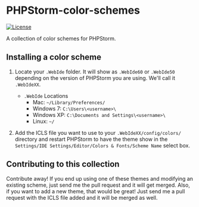 PHPStorm-color-schemes
======================
[![License](https://img.shields.io/badge/license-MIT-blue.svg)](https://raw.githubusercontent.com/dustinmoorman/PHPStorm-color-schemes/master/LICENSE)

A collection of color schemes for PHPStorm. 

## Installing a color scheme
1. Locate your ```.WebIde``` folder. It will show as ```.WebIde60``` or ```.WebIde50``` depending on the version of PHPStorm you are using. We'll call it ```.WebIdeXX```.
    * ```.WebIde``` Locations
      * Mac: ```~/Library/Preferences/```
      * Windows 7: ```C:\Users\<username>\```
      * Windows XP: ```C:\Documents and Settings\<username>\```
      * Linux: ```~/```

2. Add the ICLS file you want to use to your ```.WebIdeXX/config/colors/``` directory and restart PHPStorm to have the theme show in the ```Settings/IDE Settings/Editor/Colors & Fonts/Scheme Name``` select box.

## Contributing to this collection

Contribute away! If you end up using one of these themes and modifying an existing scheme, just send me the pull request and it will get merged. Also, if you want to add a new theme, that would be great! Just send me a pull request with the ICLS file added and it will be merged as well.
